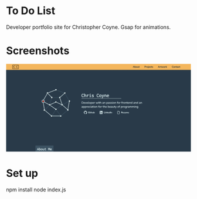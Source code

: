 # To Do List

Developer portfolio site for Christopher Coyne. Gsap for animations.

# Screenshots

![screenshot of website](./appScreenshot.png)

# Set up

npm install
node index.js
